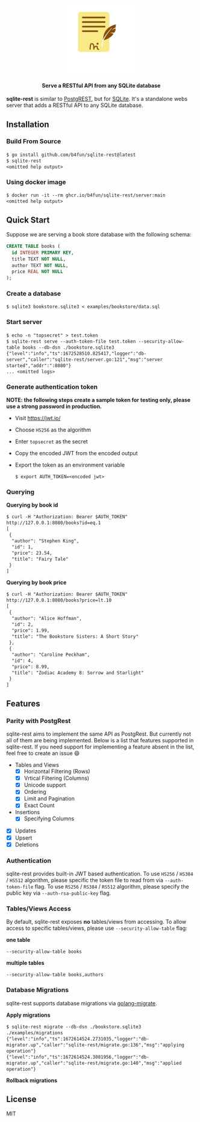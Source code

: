 <h3 align="center">
<a href="https://gtihub.com/b4fun/sqlite-rest">
<img src="docs/assets/logo.svg" width="180px" height="auto" style="inline-block">
</a>
</h3>

<h4 align="center">
Serve a RESTful API from any SQLite database
</h4>

**sqlite-rest** is similar to [PostgREST][postgrest], but for [SQLite][sqlite]. It's a standalone webs server that adds a RESTful API to any SQLite database.

[PostgREST]: https://postgrest.org/en/stable/
[SQLite]: https://www.sqlite.org/

## Installation

### Build From Source

```
$ go install github.com/b4fun/sqlite-rest@latest
$ sqlite-rest
<omitted help output>
```

### Using docker image

```
$ docker run -it --rm ghcr.io/b4fun/sqlite-rest/server:main
<omitted help output>
```

## Quick Start

Suppose we are serving a book store database with the following schema:

```sql
CREATE TABLE books (
  id INTEGER PRIMARY KEY,
  title TEXT NOT NULL,
  author TEXT NOT NULL,
  price REAL NOT NULL
);
```

### Create a database

```
$ sqlite3 bookstore.sqlite3 < examples/bookstore/data.sql
```

### Start server

```
$ echo -n "topsecret" > test.token
$ sqlite-rest serve --auth-token-file test.token --security-allow-table books --db-dsn ./bookstore.sqlite3
{"level":"info","ts":1672528510.825417,"logger":"db-server","caller":"sqlite-rest/server.go:121","msg":"server started","addr":":8080"}
... <omitted logs>
```

### Generate authentication token

**NOTE: the following steps create a sample token for testing only, please use a strong password in production.**

- Visit https://jwt.io/
- Choose `HS256` as the algorithm
- Enter `topsecret` as the secret
- Copy the encoded JWT from the encoded output
- Export the token as an environment variable

  ```
  $ export AUTH_TOKEN=<encoded jwt>
  ```


### Querying

**Querying by book id**

```
$ curl -H "Authorization: Bearer $AUTH_TOKEN" http://127.0.0.1:8080/books?id=eq.1
[
 {
  "author": "Stephen King",
  "id": 1,
  "price": 23.54,
  "title": "Fairy Tale"
 }
]
```

**Querying by book price**

```
$ curl -H "Authorization: Bearer $AUTH_TOKEN" http://127.0.0.1:8080/books?price=lt.10
[
 {
  "author": "Alice Hoffman",
  "id": 2,
  "price": 1.99,
  "title": "The Bookstore Sisters: A Short Story"
 },
 {
  "author": "Caroline Peckham",
  "id": 4,
  "price": 8.99,
  "title": "Zodiac Academy 8: Sorrow and Starlight"
 }
]
```

## Features

### Parity with PostgRest

sqlite-rest aims to implement the same API as PostgRest. But currently not all of them are being implemented. Below is a list that features supported in sqlite-rest. If you need support for implementing a feature absent in the list, feel free to create an issue :smile:

- Tables and Views
  - [x] Horizontal Filtering (Rows)
  - [x] Vrtical Filtering (Columns)
  - [x] Unicode support
  - [x] Ordering
  - [x] Limit and Pagination
  - [x] Exact Count
- Insertions
  - [x] Specifying Columns
- [x] Updates
- [x] Upsert
- [x] Deletions

### Authentication

sqlite-rest provides built-in JWT based authentication. To use `HS256` / `HS384` / `HS512` algorithm, please specific the token file to read from via `--auth-token-file` flag. To use `RS256` / `RS384` / `RS512` algorithm, please specify the public key via `--auth-rsa-public-key` flag.

### Tables/Views Access

By default, sqlite-rest exposes **no** tables/views from accessing. To allow access to specific tables/views, please use `--security-allow-table` flag:

**one table**

```
--security-allow-table books
```

**multiple tables**

```
--security-allow-table books,authors
```

### Database Migrations

sqlite-rest supports database migrations via [golang-migrate][golang-migrate].

**Apply migrations**

```
$ sqlite-rest migrate --db-dsn ./bookstore.sqlite3 ./examples/migrations
{"level":"info","ts":1672614524.2731035,"logger":"db-migrator.up","caller":"sqlite-rest/migrate.go:136","msg":"applying operation"}
{"level":"info","ts":1672614524.3081956,"logger":"db-migrator.up","caller":"sqlite-rest/migrate.go:140","msg":"applied operation"}
```

**Rollback migrations**

[golang-migrate]: https://github.com/golang-migrate/migrate

## License

MIT